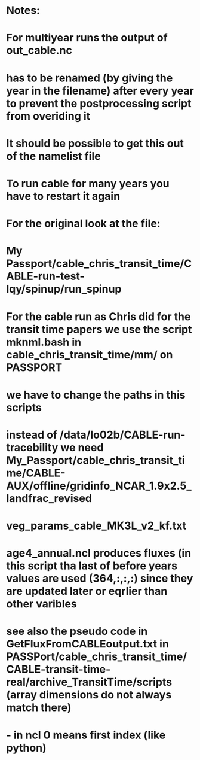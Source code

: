 # Notes:
# For multiyear runs the output of out_cable.nc
# has to be renamed (by giving the year in the filename) after every year to prevent the postprocessing script from overiding it
# It should be possible to get this out of the namelist file
# To run cable for many years you have to restart it again 
# For the original look at the file:
# My Passport/cable_chris_transit_time/CABLE-run-test-lqy/spinup/run_spinup 
# For the cable run as Chris did for the transit time papers we use the  script mknml.bash in cable_chris_transit_time/mm/ on PASSPORT
# we have to change the paths in this scripts
# instead of /data/lo02b/CABLE-run-tracebility we need  My_Passport/cable_chris_transit_time/CABLE-AUX/offline/gridinfo_NCAR_1.9x2.5_landfrac_revised
# veg_params_cable_MK3L_v2_kf.txt
# 
# age4_annual.ncl produces fluxes (in this script tha last of before years values are used (364,:,:,:) since they are updated later or eqrlier than other varibles
# see also the pseudo code in  GetFluxFromCABLEoutput.txt in PASSPort/cable_chris_transit_time/CABLE-transit-time-real/archive_TransitTime/scripts (array dimensions do not always match there)
# - in ncl 0 means first index (like python)


